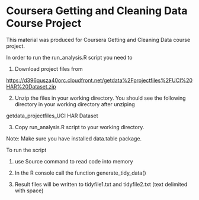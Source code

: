 Coursera Getting and Cleaning Data Course Project
========================================================

This material was produced for Coursera Getting and Cleaning Data course project.

In order to run the run_analysis.R script you need to

1. Download project files from 

https://d396qusza40orc.cloudfront.net/getdata%2Fprojectfiles%2FUCI%20HAR%20Dataset.zip

2. Unzip the files in your working directory. You should see the following directory in your working directory after unziping

getdata_projectfiles_UCI HAR Dataset

3. Copy  run_analysis.R script to your working directory.

Note: Make sure you have installed data.table package.


To run the script 

1. use Source command to read code into memory

2. In the R console call the function generate_tidy_data()

3. Result files will be written to tidyfile1.txt and tidyfile2.txt (text delimited with space)

